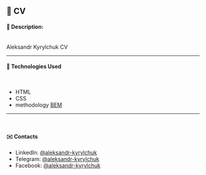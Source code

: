 ## :pushpin: CV
#### :memo: Description: 
​  
Aleksandr Kyrylchuk CV
___

#### :rocket: Technologies Used
​
* HTML
* CSS
* methodology [BEM](https://en.bem.info/)
___
​
#### :envelope: Contacts
* LinkedIn: [@aleksandr-kyrylchuk](www.linkedin.com/in/aleksandr-kyrylchuk-382918224)
* Telegram: [@aleksandr-kyrylchuk](https://t.me/aleksandr_kyrylchuk)
* Facebook: [@aleksandr-kyrylchuk](https://www.facebook.com/profile.php?id=100001658841834)
